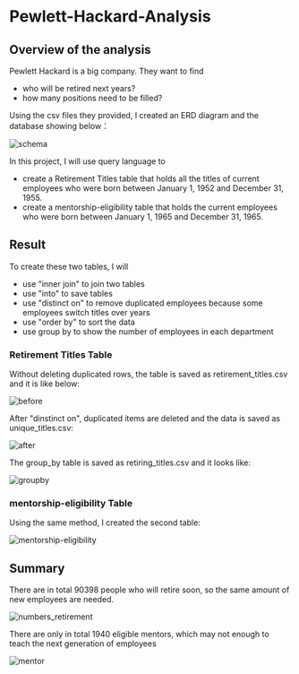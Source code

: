 # Pewlett-Hackard-Analysis


## Overview of the analysis
Pewlett Hackard is a big company. They want to find 
- who will be retired next years?
- how many positions need to be filled?


Using the csv files they provided, I created an ERD diagram and the database showing below：

![schema](QuickDBD-export.png)

In this project, I will use query language to  
- create a Retirement Titles table that holds all the titles of current employees who were born between January 1, 1952 and December 31, 1955.
- create a mentorship-eligibility table that holds the current employees who were born between January 1, 1965 and December 31, 1965.

## Result
To create these two tables, I will
- use "inner join" to join two tables
- use "into" to save tables
- use "distinct on" to remove duplicated employees because some employees switch titles over years
- use "order by" to sort the data
- use group by to show the number of employees in each department

### Retirement Titles Table
Without deleting duplicated rows, the table is saved as retirement_titles.csv and it is like below:

![before](before_distinct_on.png)

After "dinstinct on", duplicated items are deleted and the data is saved as unique_titles.csv:

![after](after_distinct_on.png)

The group_by table is saved as retiring_titles.csv and it looks like:

![groupby](groupby.png)

### mentorship-eligibility Table
Using the same method, I created the second table:

![mentorship-eligibility](table2.png)

## Summary 
There are in total 90398 people who will retire soon, so the same amount of new employees are needed.

![numbers_retirement](numbers_retirement.png)

There are only in total 1940 eligible mentors, which may not enough to teach the next generation of employees

![mentor](number_mentors.png)

